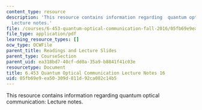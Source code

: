 ```yaml
---
content_type: resource
description: 'This resource contains information regarding  quantum optical communication:
  Lecture notes.'
file: /courses/6-453-quantum-optical-communication-fall-2016/05fb69e9ea50309d811d92ca082c14b5_MIT6_453F16_Lect16.pdf
file_type: application/pdf
learning_resource_types: []
ocw_type: OCWFile
parent_title: Readings and Lecture Slides
parent_type: CourseSection
parent_uid: ea318bd7-40cf-dd0a-35a9-b8841f41c03e
resourcetype: Document
title: 6.453 Quantum Optical Communication Lecture Notes 16
uid: 05fb69e9-ea50-309d-811d-92ca082c14b5
---
```

This resource contains information regarding  quantum optical communication: Lecture notes.

